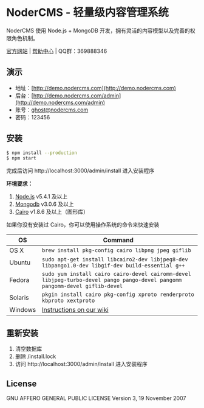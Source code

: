 # NoderCMS - 轻量级内容管理系统

NoderCMS 使用 Node.js + MongoDB 开发，拥有灵活的内容模型以及完善的权限角色机制。

[官方网站](http://www.nodercms.com) | [帮助中心](http://www.nodercms.com/help) | QQ群：369888346

## 演示
- 地址：[http://demo.nodercms.com](http://demo.nodercms.com)
- 后台：[http://demo.nodercms.com/admin](http://demo.nodercms.com/admin)
- 账号：ghost@nodercms.com
- 密码：123456

## 安装

```bash
$ npm install --production
$ npm start
```
完成后访问 http://localhost:3000/admin/install 进入安装程序 

**环境要求：**

1. [Node.js](https://www.nodejs.org) v5.4.1 及以上
2. [Mongodb](https://www.mongodb.org) v3.0.6 及以上
3. [Cairo](http://www.cairographics.org) v1.8.6 及以上（图形库）

如果你没有安装过 Cairo，你可以使用操作系统的命令来快速安装

OS | Command
----- | -----
OS X | `brew install pkg-config cairo libpng jpeg giflib`
Ubuntu | `sudo apt-get install libcairo2-dev libjpeg8-dev libpango1.0-dev libgif-dev build-essential g++`
Fedora | `sudo yum install cairo cairo-devel cairomm-devel libjpeg-turbo-devel pango pango-devel pangomm pangomm-devel giflib-devel`
Solaris | `pkgin install cairo pkg-config xproto renderproto kbproto xextproto`
Windows | [Instructions on our wiki](https://github.com/Automattic/node-canvas/wiki/Installation---Windows)

## 重新安装
1. 清空数据库
2. 删除 /install.lock
3. 访问 http://localhost:3000/admin/install 进入安装程序

## License
GNU AFFERO GENERAL PUBLIC LICENSE
Version 3, 19 November 2007